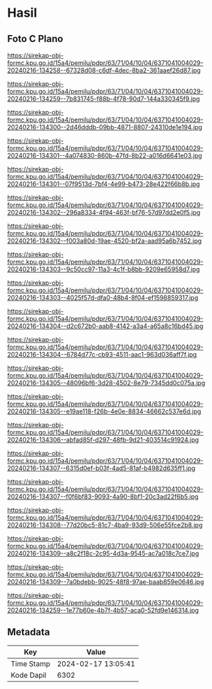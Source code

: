 # Hasil

## Foto C Plano

https://sirekap-obj-formc.kpu.go.id/15a4/pemilu/pdpr/63/71/04/10/04/6371041004029-20240216-134258--67328d08-c6df-4dec-8ba2-361aaef26d87.jpg

https://sirekap-obj-formc.kpu.go.id/15a4/pemilu/pdpr/63/71/04/10/04/6371041004029-20240216-134259--7b831745-f88b-4f78-90d7-144a330345f9.jpg

https://sirekap-obj-formc.kpu.go.id/15a4/pemilu/pdpr/63/71/04/10/04/6371041004029-20240216-134300--2d46dddb-09bb-4871-8807-24310de1e194.jpg

https://sirekap-obj-formc.kpu.go.id/15a4/pemilu/pdpr/63/71/04/10/04/6371041004029-20240216-134301--4a074830-860b-47fd-8b22-a016d6641e03.jpg

https://sirekap-obj-formc.kpu.go.id/15a4/pemilu/pdpr/63/71/04/10/04/6371041004029-20240216-134301--07f9513d-7bf4-4e99-b473-28e422f66b8b.jpg

https://sirekap-obj-formc.kpu.go.id/15a4/pemilu/pdpr/63/71/04/10/04/6371041004029-20240216-134302--296a8334-4f94-463f-bf76-57d97dd2e0f5.jpg

https://sirekap-obj-formc.kpu.go.id/15a4/pemilu/pdpr/63/71/04/10/04/6371041004029-20240216-134302--f003a80d-19ae-4520-bf2a-aad95a6b7452.jpg

https://sirekap-obj-formc.kpu.go.id/15a4/pemilu/pdpr/63/71/04/10/04/6371041004029-20240216-134303--9c50cc97-11a3-4c1f-b8bb-9209e65958d7.jpg

https://sirekap-obj-formc.kpu.go.id/15a4/pemilu/pdpr/63/71/04/10/04/6371041004029-20240216-134303--4025f57d-dfa0-48b4-8f04-ef1598859317.jpg

https://sirekap-obj-formc.kpu.go.id/15a4/pemilu/pdpr/63/71/04/10/04/6371041004029-20240216-134304--d2c672b0-aab8-4142-a3a4-a65a8c16bd45.jpg

https://sirekap-obj-formc.kpu.go.id/15a4/pemilu/pdpr/63/71/04/10/04/6371041004029-20240216-134304--6784d77c-cb93-4511-aac1-963d036aff7f.jpg

https://sirekap-obj-formc.kpu.go.id/15a4/pemilu/pdpr/63/71/04/10/04/6371041004029-20240216-134305--48096bf6-3d28-4502-8e79-7345dd0c075a.jpg

https://sirekap-obj-formc.kpu.go.id/15a4/pemilu/pdpr/63/71/04/10/04/6371041004029-20240216-134305--e19ae118-f26b-4e0e-8834-46662c537e6d.jpg

https://sirekap-obj-formc.kpu.go.id/15a4/pemilu/pdpr/63/71/04/10/04/6371041004029-20240216-134306--abfad85f-d297-48fb-9d21-403514c91924.jpg

https://sirekap-obj-formc.kpu.go.id/15a4/pemilu/pdpr/63/71/04/10/04/6371041004029-20240216-134307--6315d0ef-b03f-4ad5-81af-b4982d635ff1.jpg

https://sirekap-obj-formc.kpu.go.id/15a4/pemilu/pdpr/63/71/04/10/04/6371041004029-20240216-134307--f0f6bf83-9093-4a90-8bf1-20c3ad22f6b5.jpg

https://sirekap-obj-formc.kpu.go.id/15a4/pemilu/pdpr/63/71/04/10/04/6371041004029-20240216-134308--77d20bc5-81c7-4ba9-93d9-506e55fce2b8.jpg

https://sirekap-obj-formc.kpu.go.id/15a4/pemilu/pdpr/63/71/04/10/04/6371041004029-20240216-134309--a8c2f18c-2c95-4d3a-9545-ac7a018c7ce7.jpg

https://sirekap-obj-formc.kpu.go.id/15a4/pemilu/pdpr/63/71/04/10/04/6371041004029-20240216-134309--7a0bdebb-9025-48f8-97ae-baab859e0646.jpg

https://sirekap-obj-formc.kpu.go.id/15a4/pemilu/pdpr/63/71/04/10/04/6371041004029-20240216-134259--1e77b60e-4b7f-4b57-aca0-52fd9e146314.jpg


## Metadata

| Key        | Value               |
| ---------- | ------------------- |
| Time Stamp | 2024-02-17 13:05:41 |
| Kode Dapil | 6302                |



